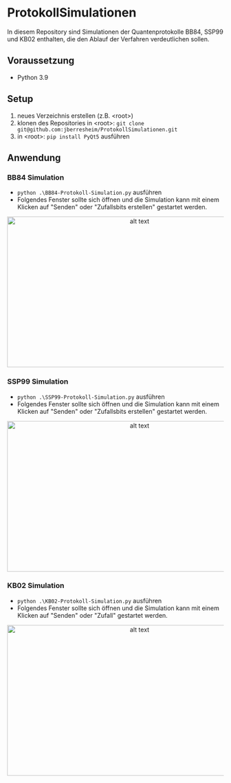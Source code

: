 # ProtokollSimulationen
In diesem Repository sind Simulationen der Quantenprotokolle BB84, SSP99 und KB02 enthalten, die den Ablauf der Verfahren verdeutlichen sollen.

## Voraussetzung
* Python 3.9

## Setup
1. neues Verzeichnis erstellen (z.B. \<root\>)
2. klonen des Repositories in \<root\>: `git clone git@github.com:jberresheim/ProtokollSimulationen.git`
3. in \<root\>: `pip install PyQt5` ausführen 

## Anwendung
### BB84 Simulation
* `python .\BB84-Protokoll-Simulation.py` ausführen 
* Folgendes Fenster sollte sich öffnen und die Simulation kann mit einem Klicken auf "Senden" oder "Zufallsbits erstellen" gestartet werden.
<p align="center">
  <img src="https://user-images.githubusercontent.com/49621069/136391435-01f2db21-6929-4d53-b524-07b3eec2d3d9.png" alt="alt text" width="600" height="350">   
</p> 

### SSP99 Simulation
* `python .\SSP99-Protokoll-Simulation.py` ausführen
* Folgendes Fenster sollte sich öffnen und die Simulation kann mit einem Klicken auf "Senden" oder "Zufallsbits erstellen" gestartet werden.
<p align="center">
  <img src="https://user-images.githubusercontent.com/49621069/136396911-cc87d4ab-56c2-4277-9204-c23ddf629402.png" alt="alt text" width="600" height="350">
</p>

### KB02 Simulation
* `python .\KB02-Protokoll-Simulation.py` ausführen 
* Folgendes Fenster sollte sich öffnen und die Simulation kann mit einem Klicken auf "Senden" oder "Zufall" gestartet werden.
<p align="center">
  <img src="https://user-images.githubusercontent.com/49621069/136397070-5437e065-1cec-4b4c-a6a3-2b85b717004f.png" alt="alt text" width="600" height="350">
</p>
